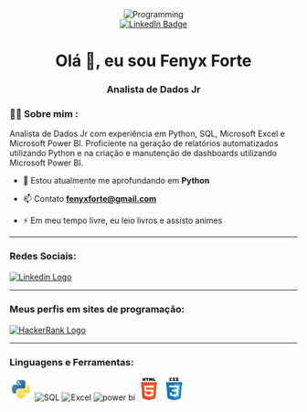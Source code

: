 <div id="header" align="center">
  <img src="https://img.freepik.com/free-vector/flat-gamer-room-illustration_23-2148955229.jpg?w=1060&t=st=1706465023~exp=1706465623~hmac=e73a79b4b6c4de43400e5123f144e6cae98ba6c209713bdc5b6c804d2ad8e677" alt="Programming" width="300"/>
  <div id="badges">
    <a href="https://www.linkedin.com/in/fenyxforte/">
      <img src="https://img.shields.io/badge/LinkedIn-blue?style=for-the-badge&logo=linkedin&logoColor=white" alt="LinkedIn Badge"/>
    </a>
  </div>
</div>


<h1 align="center">Olá 👋, eu sou Fenyx Forte</h1>
<h3 align="center">Analista de Dados Jr</h3>


### :man_technologist: Sobre mim :
Analista de Dados Jr com experiência em Python, SQL, Microsoft Excel e Microsoft Power BI. Proficiente na geração de relatórios automatizados utilizando Python e na criação e manutenção de dashboards utilizando Microsoft Power BI.

- 🧠 Estou atualmente me aprofundando em **Python**

- 📫 Contato **fenyxforte@gmail.com**

- ⚡ Em meu tempo livre, eu leio livros e assisto animes

---
<h3 align="left">Redes Sociais:</h3>
<p align="left">
  <a href="https://linkedin.com/in/fenyxforte/" target="blank">
    <img align="center" 
      src="https://img.freepik.com/free-photo/3d-realistic-isolated-isometric-linkedin-icon_125540-2040.jpg?size=626&ext=jpg&ga=GA1.1.103088713.1706464842&semt=ais" 
      alt="Linkedin Logo" height="30" width="40"
    />
  </a>
</p>

---
<h3 align="left">Meus perfis em sites de programação:</h3>
<p align="left">
  <a href="https://www.hackerrank.com/fenyx_studies" target="blank"><img align="center" 
      src="https://raw.githubusercontent.com/rahuldkjain/github-profile-readme-generator/master/src/images/icons/Social/hackerrank.svg"
      alt="HackerRank Logo" height="30" width="40" />
  </a>
</p>

---
<h3 align="left">Linguagens e Ferramentas:</h3>
<p align="left"> 
  <img src="https://raw.githubusercontent.com/devicons/devicon/master/icons/python/python-original.svg" title="Python"alt="Python" width="40" height="40"/> 
  <img src="https://cdn-icons-png.freepik.com/256/4492/4492311.png?ga=GA1.1.103088713.1706464842&semt=ais" tile="SQL" alt="SQL" width="40" height="40"/> 
  <img src="https://cdn-icons-png.freepik.com/256/732/732220.png?ga=GA1.1.103088713.1706464842&semt=ais" title="Excel" alt="Excel" width="40" height="40"/> 
  <img src="https://cdn-icons-png.freepik.com/256/6713/6713054.png?ga=GA1.1.103088713.1706464842&semt=ais" title="Power BI" alt="power bi" width="40" height="40"/>
  <img src="https://raw.githubusercontent.com/devicons/devicon/master/icons/html5/html5-original-wordmark.svg" title="HTML" alt="html5" width="40" height="40"/> 
  <img src="https://raw.githubusercontent.com/devicons/devicon/master/icons/css3/css3-original-wordmark.svg" title="CSS" alt="css3" width="40" height="40"/> 
</p>
